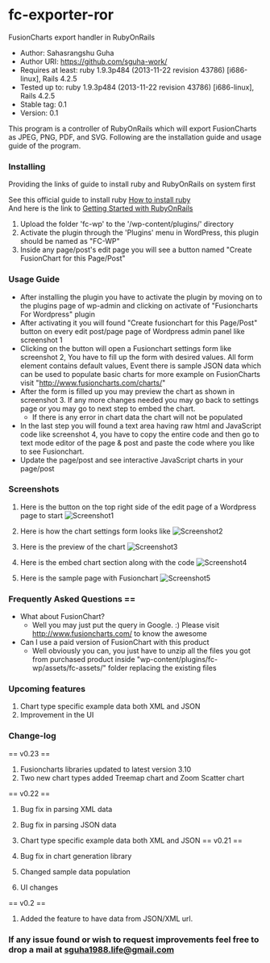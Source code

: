 # fc-exporter-ror
FusionCharts export handler in RubyOnRails

* Author: Sahasrangshu Guha
* Author URI: https://github.com/sguha-work/
* Requires at least: ruby 1.9.3p484 (2013-11-22 revision 43786) [i686-linux], Rails 4.2.5
* Tested up to: ruby 1.9.3p484 (2013-11-22 revision 43786) [i686-linux], Rails 4.2.5
* Stable tag: 0.1
* Version: 0.1 

This program is a controller of RubyOnRails which will export FusionCharts as JPEG, PNG, PDF, and SVG. Following are the installation guide and usage guide of the program.

### Installing
  Providing the links of guide to install ruby and RubyOnRails on system first
  
  See this official guide to install ruby [How to install ruby](https://www.ruby-lang.org/en/documentation/installation/)    
  And here is the link to [Getting Started with RubyOnRails](http://guides.rubyonrails.org/getting_started.html)

1.	Upload the folder 'fc-wp' to the '/wp-content/plugins/' directory
2.	Activate the plugin through the 'Plugins' menu in WordPress, this plugin should be named as "FC-WP"
3.	Inside any page/post's edit page you will see a button named "Create FusionChart for this Page/Post"

### Usage Guide
* After installing the plugin you have to activate the plugin by moving on to the plugins page of wp-admin and clicking on activate of "Fusioncharts For Wordpress" plugin
* After activating it you will found "Create fusionchart for this Page/Post" button on every edit post/page page of Wordpress admin panel like screenshot 1
* Clicking on the button will open a Fusionchart settings form like screenshot 2, You have to fill up the form with desired values. All form element contains default values, Event there is sample JSON data which can be used to populate basic charts for more example on FusionCharts visit "http://www.fusioncharts.com/charts/"
* After the form is filled up you may preview the chart as shown in screenshot 3. If any more changes needed you may go back to settings page or you may go to next step to embed the chart.
	* If there is any error in chart data the chart will not be populated
* In the last step you will found a text area having raw html and JavaScript code like screenshot 4, you have to copy the entire code and then go to text mode editor of the page & post and paste the code where you like to see Fusionchart.
* Update the page/post and see interactive JavaScript charts in your page/post

### Screenshots
1. Here is the button on the top right side of the edit page of a Wordpress page to start
	![Screenshot1](http://i.imgur.com/GRCGemK.png)
	
2. Here is how the chart settings form looks like
	![Screenshot2](http://i.imgur.com/oaP7lp5.png)
	
3. Here is the preview of the chart
	![Screenshot3](http://i.imgur.com/Jm2eJwY.png)		
	
4. Here is the embed chart section along with the code
	![Screenshot4](http://i.imgur.com/lvAYx98.png)
	
5. Here is the sample page with Fusionchart
	![Screenshot5](http://i.imgur.com/oB8rDdo.png)

### Frequently Asked Questions ==
* What about FusionChart?
	* Well you may just put the query in Google. :) Please visit http://www.fusioncharts.com/ to know the awesome
* Can I use a paid version of FusionChart with this product
	* Well obviously you can, you just have to unzip all the files you got from purchased product inside "wp-content/plugins/fc-wp/assets/fc-assets/" folder replacing the existing files

### Upcoming features
1. Chart type specific example data both XML and JSON
2. Improvement in the UI

### Change-log
== v0.23 ==

1. Fusioncharts libraries updated to latest version 3.10
2. Two new chart types added Treemap chart and Zoom Scatter chart


== v0.22 ==

1. Bug fix in parsing XML data
2. Bug fix in parsing JSON data
3. Chart type specific example data both XML and JSON
== v0.21 ==

1. Bug fix in chart generation library
2. Changed sample data population
3. UI changes
 
== v0.2 ==

1. Added the feature to have data from JSON/XML url.

### If any issue found or wish to request improvements feel free to drop a mail at sguha1988.life@gmail.com
